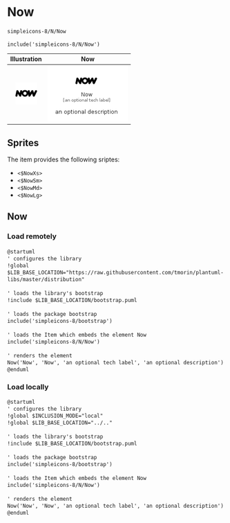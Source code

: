 # Now


```text
simpleicons-8/N/Now
```

```text
include('simpleicons-8/N/Now')
```



| Illustration | Now |
| :---: | :---: |
| ![illustration for Illustration](../../simpleicons-8/N/Now.png) | ![illustration for Now](../../simpleicons-8/N/Now.Local.png) |



## Sprites
The item provides the following sriptes:

- `<$NowXs>`
- `<$NowSm>`
- `<$NowMd>`
- `<$NowLg>`





## Now

### Load remotely
```plantuml
@startuml
' configures the library
!global $LIB_BASE_LOCATION="https://raw.githubusercontent.com/tmorin/plantuml-libs/master/distribution"

' loads the library's bootstrap
!include $LIB_BASE_LOCATION/bootstrap.puml

' loads the package bootstrap
include('simpleicons-8/bootstrap')

' loads the Item which embeds the element Now
include('simpleicons-8/N/Now')

' renders the element
Now('Now', 'Now', 'an optional tech label', 'an optional description')
@enduml
```

### Load locally
```plantuml
@startuml
' configures the library
!global $INCLUSION_MODE="local"
!global $LIB_BASE_LOCATION="../.."

' loads the library's bootstrap
!include $LIB_BASE_LOCATION/bootstrap.puml

' loads the package bootstrap
include('simpleicons-8/bootstrap')

' loads the Item which embeds the element Now
include('simpleicons-8/N/Now')

' renders the element
Now('Now', 'Now', 'an optional tech label', 'an optional description')
@enduml
```

